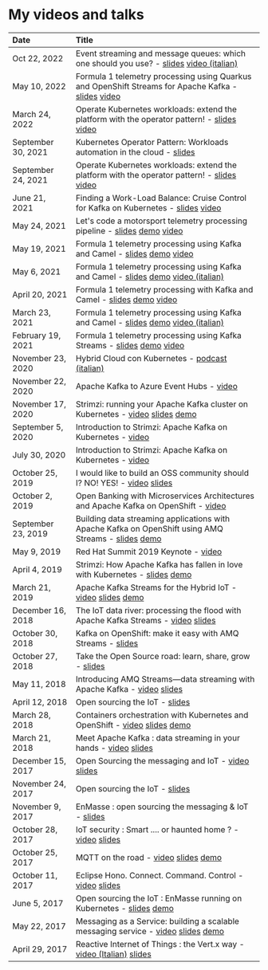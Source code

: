 # My videos and talks

| Date          | Title |
|:--------------|:------|
| Oct 22, 2022 | Event streaming and message queues: which one should you use? - [slides](https://github.com/ppatierno/presentations/blob/main/2022/2022-10-22%20Event%20streaming%20and%20message%20queues%20which%20one%20should%20you%20use.pdf) [video (italian)](https://www.youtube.com/watch?v=tdDQIadbS6Y&t=4871s) |
| May 10, 2022 | Formula 1 telemetry processing using Quarkus and OpenShift Streams for Apache Kafka - [slides](https://www.slideshare.net/paolopat/formula-1-telemetry-processing-using-quarkus-and-openshift-streams-for-apache-kafka) [video](https://events.experiences.redhat.com/widget/redhat/sum22/SessionCatalog22/session/1641400967915001tsYD) |
| March 24, 2022 | Operate Kubernetes workloads: extend the platform with the operator pattern! - [slides](https://www.slideshare.net/paolopat/operate-kubernetes-workloads-extend-the-platform-with-the-operator-pattern-251417775) [video](https://www.youtube.com/watch?v=UJDPVoB6mFQ) |
| September 30, 2021 | Kubernetes Operator Pattern: Workloads automation in the cloud - [slides](https://www.slideshare.net/paolopat/kubernetes-operator-pattern-workloads-automation-in-the-cloud) |
| September 24, 2021 | Operate Kubernetes workloads: extend the platform with the operator pattern! - [slides](https://www.slideshare.net/paolopat/operate-kubernetes-workloads-extend-the-platform-with-the-operator-pattern) [video](https://www.youtube.com/watch?v=JCJvZ5xt1BY) |
| June 21, 2021 | Finding a Work-Load Balance: Cruise Control for Kafka on Kubernetes - [slides](https://www.slideshare.net/paolopat/finding-a-workload-balance-cruise-control-for-kafka-on-kubernetes) [video](https://www.youtube.com/watch?v=Ox11Wo1RANI) |
| May 24, 2021 | Let's code a motorsport telemetry processing pipeline - [slides](https://www.slideshare.net/paolopat/lets-code-a-motorsport-telemetry-processing-pipeline) [demo](https://github.com/ppatierno/formula1-telemetry-kafka) [video](https://www.youtube.com/watch?v=zFmON75w1kE) |
| May 19, 2021 | Formula 1 telemetry processing using Kafka and Camel - [slides](https://www.slideshare.net/paolopat/formula-1-telemetry-processing-with-kafka-and-camel-248514188) [demo](https://github.com/ppatierno/formula1-telemetry-kafka) [video](https://www.youtube.com/watch?v=-MY0Jl5ybwg) |
| May 6, 2021 | Formula 1 telemetry processing using Kafka and Camel - [slides](https://www.slideshare.net/paolopat/formula-1-telemetry-processing-with-kafka-and-camel-248136103) [demo](https://github.com/ppatierno/formula1-telemetry-kafka) [video (italian)](https://www.youtube.com/watch?v=PYTNydI4IC8) |
| April 20, 2021 | Formula 1 telemetry processing with Kafka and Camel - [slides](https://www.slideshare.net/paolopat/formula-1-telemetry-processing-with-kafka-and-camel-246552673) [demo](https://github.com/ppatierno/codemotion-2021-formula1-kafka-camel) [video](https://youtu.be/fMziyBIjc1E?t=2492) |
| March 23, 2021 | Formula 1 telemetry processing using Kafka and Camel - [slides](https://www.slideshare.net/paolopat/formula-1-telemetry-processing-with-kafka-and-camel) [demo](https://github.com/ppatierno/codemotion-2021-formula1-kafka-camel) [video (italian)](https://youtu.be/c951cQGxkn8?list=PLq2-o3pBToweddPn98g7S0wvH21G7TSLV&t=7088) |
| February 19, 2021 | Formula 1 telemetry processing using Kafka Streams - [slides](https://www.slideshare.net/paolopat/formula-1-telemetry-processing-using-kafka-streams) [demo](https://github.com/ppatierno/devconfcz-2021-formula1-kafka-streams) [video](https://www.youtube.com/watch?v=OkXlSb4vfDk) |
| November 23, 2020 | Hybrid Cloud con Kubernetes - [podcast (italian)](https://www.spreaker.com/user/dotnetpodcast/hybrid-cloud-con-kubernetes) |
| November 22, 2020 | Apache Kafka to Azure Event Hubs - [video](https://www.youtube.com/watch?v=7N3jfUAs61Q) |
| November 17, 2020 | Strimzi: running your Apache Kafka cluster on Kubernetes - [video](https://www.youtube.com/watch?v=RyJqt139I94&feature=youtu.be&t=17066) [slides](https://www.slideshare.net/paolopat/strimzi-running-your-apache-kafka-cluster-on-kubernetes) [demo](https://github.com/ppatierno/devday-2020-strimzi-aks-eventhub) |
| September 5, 2020 | Introduction to Strimzi: Apache Kafka on Kubernetes - [video](https://youtu.be/GSh9aHvdZco) |
| July 30, 2020 | Introduction to Strimzi: Apache Kafka on Kubernetes - [video](https://youtu.be/GSh9aHvdZco) |
| October 25, 2019 | I would like to build an OSS community should I? NO! YES! - [video](https://www.youtube.com/watch?v=yJVxwVXdJaA) [slides](https://www.slideshare.net/paolopat/i-would-like-to-build-an-oss-community-should-i-no-yes) |
| October 2, 2019 | Open Banking with Microservices Architectures and Apache Kafka on OpenShift - [video](https://www.youtube.com/watch?v=a8gSwOQyffo&t=94s) |
| September 23, 2019 | Building data streaming applications with Apache Kafka on OpenShift using AMQ Streams - [slides](https://www.slideshare.net/paolopat/building-data-streaming-applications-with-apache-kafka-on-openshift-using-amq-streams) [demo](https://github.com/ppatierno/rhte-2019) |
| May 9, 2019 | Red Hat Summit 2019 Keynote - [video](https://youtu.be/FUu4kMc0PL8?t=5793) |
| April 4, 2019 | Strimzi: How Apache Kafka has fallen in love with Kubernetes - [slides](https://www.slideshare.net/paolopat/strimzi-how-apache-kafka-has-fallen-in-love-with-kubernetes) [demo](https://github.com/ppatierno/modern-integration-and-application-development-day-2019) |
| March 21, 2019 | Apache Kafka Streams for the Hybrid IoT - [video](https://www.youtube.com/watch?v=zmLzDj8OgQY) [slides](https://www.slideshare.net/paolopat/apache-kafka-for-the-hybrid-iot) [demo](https://github.com/ppatierno/kafka-hybrid-iot) |
| December 16, 2018 | The IoT data river: processing the flood with Apache Kafka Streams - [video](https://www.youtube.com/watch?v=wH1jJASiq6U) [slides](https://www.slideshare.net/paolopat/iot-data-streaming-with-apache-kafka) |
| October 30, 2018 | Kafka on OpenShift: make it easy with AMQ Streams - [slides](https://www.slideshare.net/paolopat/kafka-on-openshift-make-it-easy-with-amq-streams) |
| October 27, 2018 | Take the Open Source road: learn, share, grow - [slides](https://www.slideshare.net/paolopat/take-the-open-source-road-learn-share-grow) |
| May 11, 2018 | Introducing AMQ Streams—data streaming with Apache Kafka - [video](https://www.youtube.com/watch?v=-izxHJQSQ7E&t=605s) [slides](https://www.slideshare.net/paolopat/introducing-amq-streams-data-streaming-with-apache-kafka) |
| April 12, 2018 | Open sourcing the IoT - [slides](https://www.slideshare.net/paolopat/open-sourcing-the-iot-93787899) |
| March 28, 2018 | Containers orchestration with Kubernetes and OpenShift - [video](https://www.youtube.com/watch?v=iUGJjoTqNn0) [slides](https://www.slideshare.net/paolopat/containers-orchestration-with-kubernetes-and-openshift-92280115) [demo](https://github.com/ppatierno/devday-kubernetes-openshift) |
| March 21, 2018 | Meet Apache Kafka : data streaming in your hands - [video](https://www.youtube.com/watch?v=XCcMDQq6Tlo) [slides](https://www.slideshare.net/paolopat/meet-apache-kafka-data-streaming-in-your-hands) |
| December 15, 2017 | Open Sourcing the messaging and IoT - [video](https://www.youtube.com/watch?v=ZIp9EPQ25eM) [slides](https://www.slideshare.net/paolopat/open-sourcing-the-messaging-and-iot) |
| November 24, 2017 | Open sourcing the IoT - [slides](https://www.slideshare.net/paolopat/open-sourcing-the-iot) |
| November 9, 2017 | EnMasse : open sourcing the messaging & IoT - [slides](https://www.slideshare.net/paolopat/enmasse-open-sourcing-the-messaging-iot-81861295) |
| October 28, 2017 | IoT security : Smart .... or haunted home ? - [video](https://www.youtube.com/watch?v=1iQmGjJFAUI) [slides](https://www.slideshare.net/paolopat/iot-security-smart-or-haunted-home) |
| October 25, 2017 | MQTT on the road - [video](https://www.youtube.com/watch?v=EefQVUumQy8) [slides](https://www.slideshare.net/paolopat/mqtt-on-the-road) [demo](https://github.com/ppatierno/devday-mqtt-on-the-road) |
| October 11, 2017 | Eclipse Hono. Connect. Command. Control - [video](https://www.youtube.com/watch?v=VEXuz2bFSrE) [slides](https://www.slideshare.net/paolopat/eclipse-hono-connect-command-control-80697771) |
| June 5, 2017 | Open sourcing the IoT : EnMasse running on Kubernetes - [slides](https://www.slideshare.net/paolopat/open-sourcing-the-iot-enmasse-running-on-kubernetes) [demo](https://github.com/ppatierno/enmasse-iot-demo) |
| May 22, 2017 | Messaging as a Service: building a scalable messaging service - [video](https://www.youtube.com/watch?v=19Nw5hc8P7o) [slides](https://www.slideshare.net/paolopat/messaging-as-a-service-building-a-scalable-messaging-service) [demo](https://github.com/ppatierno/devday-maas) |
| April 29, 2017 | Reactive Internet of Things : the Vert.x way - [video (Italian)](https://www.youtube.com/watch?v=1aJshgup4D4) [slides](https://www.slideshare.net/paolopat/reactive-internet-of-thins-the-vertx-way) |